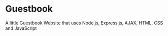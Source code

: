 # Guestbook
A little Guestbook Website that uses Node.js, Express.js, AJAX, HTML, CSS and JavaScript
